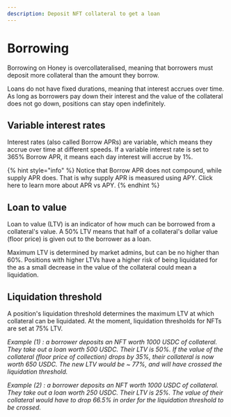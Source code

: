 ```yaml
---
description: Deposit NFT collateral to get a loan
---
```


# Borrowing

Borrowing on Honey is overcollateralised, meaning that borrowers must deposit more collateral than the amount they borrow.

Loans do not have fixed durations, meaning that interest accrues over time. As long as borrowers pay down their interest and the value of the collateral does not go down, positions can stay open indefinitely.

## Variable interest rates

Interest rates (also called Borrow APRs) are variable, which means they accrue over time at different speeds. If a variable interest rate is set to 365% Borrow APR, it means each day interest will accrue by 1%.

{% hint style="info" %}
Notice that Borrow APR does not compound, while supply APR does. That is why supply  APR is measured using APY. Click here to learn more about APR vs APY.&#x20;
{% endhint %}

## Loan to value

Loan to value (LTV) is an indicator of how much can be borrowed from a collateral's value. A 50% LTV means that half of a collateral's dollar value (floor price) is given out to the borrower as a loan.

Maximum LTV is determined by market admins, but can be no higher than 60%. Positions with higher LTVs have a higher risk of being liquidated for the as a small decrease in the value of the collateral could mean a liquidation.

## Liquidation threshold

A position's liquidation threshold determines the maximum LTV at which collateral can be liquidated. At the moment, liquidation thresholds for NFTs are set at 75% LTV.

_Example (1) : a borrower deposits an NFT worth 1000 USDC of collateral. They take out a loan worth 500 USDC. Their LTV is 50%. If the value of the collateral (floor price of collection) drops by 35%, their collateral is now worth 650 USDC. The new LTV would be \~ 77%, and will have crossed the liquidation threshold._

_Example (2) : a borrower deposits an NFT worth 1000 USDC of collateral. They take out  a loan worth 250 USDC. Their LTV is 25%. The value of their collateral would have to drop 66.5% in order for the liquidation threshold to be crossed._


